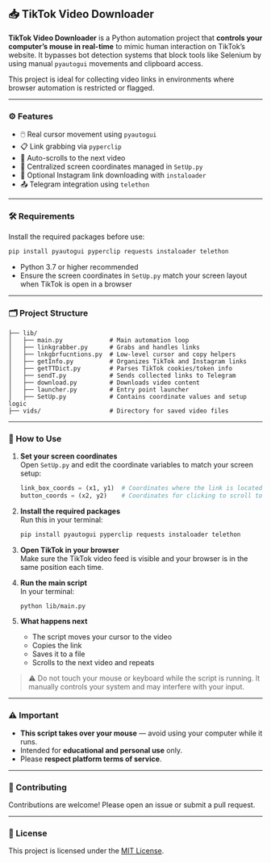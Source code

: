 ## 📥 TikTok Video Downloader

**TikTok Video Downloader** is a Python automation project that **controls your computer’s mouse in real-time** to mimic human interaction on TikTok’s website. It bypasses bot detection systems that block tools like Selenium by using manual `pyautogui` movements and clipboard access.

This project is ideal for collecting video links in environments where browser automation is restricted or flagged.

---

### ⚙️ Features

- 🖱️ Real cursor movement using `pyautogui`  
- 📋 Link grabbing via `pyperclip`  
- 🔁 Auto-scrolls to the next video  
- 🧩 Centralized screen coordinates managed in `SetUp.py`  
- 📸 Optional Instagram link downloading with `instaloader`  
- 📤 Telegram integration using `telethon`  

---

### 🛠 Requirements

Install the required packages before use:

```bash
pip install pyautogui pyperclip requests instaloader telethon
```

- Python 3.7 or higher recommended  
- Ensure the screen coordinates in `SetUp.py` match your screen layout when TikTok is open in a browser

---

### 🗂 Project Structure

```
├── lib/
│   ├── main.py             # Main automation loop
│   ├── linkgrabber.py      # Grabs and handles links
│   ├── lnkgbrfucntions.py  # Low-level cursor and copy helpers
│   ├── getInfo.py          # Organizes TikTok and Instagram links
│   ├── getTTDict.py        # Parses TikTok cookies/token info
│   ├── sendT.py            # Sends collected links to Telegram
│   ├── download.py         # Downloads video content
│   ├── launcher.py         # Entry point launcher
│   ├── SetUp.py            # Contains coordinate values and setup logic
├── vids/                   # Directory for saved video files
```

---

### 🚀 How to Use

1. **Set your screen coordinates**  
   Open `SetUp.py` and edit the coordinate variables to match your screen setup:
   ```python
   link_box_coords = (x1, y1)  # Coordinates where the link is located
   button_coords = (x2, y2)    # Coordinates for clicking to scroll to the next video
   ```

2. **Install the required packages**  
   Run this in your terminal:
   ```bash
   pip install pyautogui pyperclip requests instaloader telethon
   ```

3. **Open TikTok in your browser**  
   Make sure the TikTok video feed is visible and your browser is in the same position each time.

4. **Run the main script**  
   In your terminal:
   ```bash
   python lib/main.py
   ```

5. **What happens next**
   - The script moves your cursor to the video
   - Copies the link
   - Saves it to a file
   - Scrolls to the next video and repeats

> ⚠️ Do not touch your mouse or keyboard while the script is running. It manually controls your system and may interfere with your input.

---

### ⚠️ Important

- **This script takes over your mouse** — avoid using your computer while it runs.
- Intended for **educational and personal use** only.
- Please **respect platform terms of service**.

---

### 🤝 Contributing

Contributions are welcome! Please open an issue or submit a pull request.

---

### 📄 License

This project is licensed under the [MIT License](LICENSE).